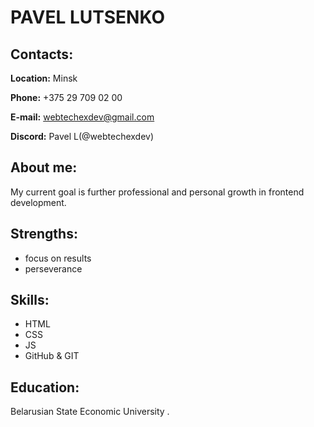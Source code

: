 # PAVEL LUTSENKO 

## Contacts:
__Location:__ Minsk

__Phone:__ +375 29 709 02 00

__E-mail:__ webtechexdev@gmail.com

__Discord:__ Pavel L(@webtechexdev)

## About me:
My current goal is further professional and personal growth in frontend development.

## Strengths: 
- focus on results
- perseverance

## Skills:
- HTML
- CSS
- JS
- GitHub & GIT

## Education:
Belarusian State Economic University .